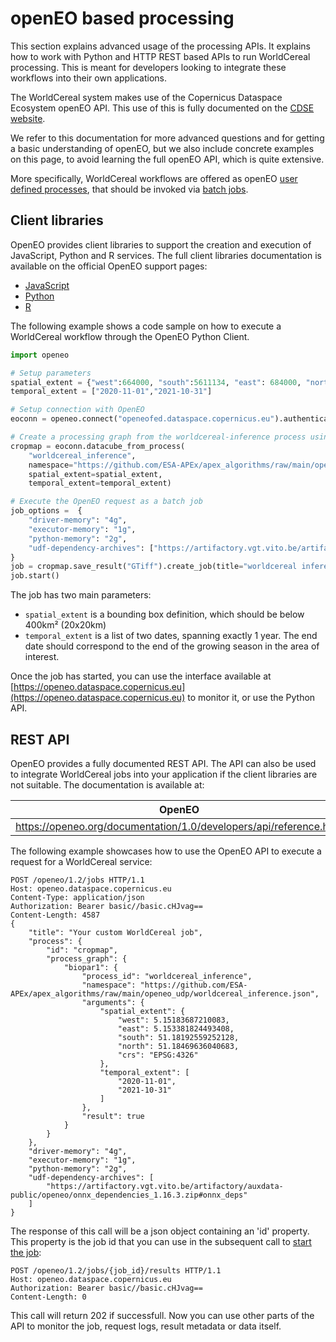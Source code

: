 
# openEO based processing

This section explains advanced usage of the processing APIs. It explains how to work with Python and HTTP REST based APIs 
to run WorldCereal processing. This is meant for developers looking to integrate these workflows into their own applications.

The WorldCereal system makes use of the Copernicus Dataspace Ecosystem openEO API.
This use of this is fully documented on the [CDSE website](https://documentation.dataspace.copernicus.eu/APIs/openEO/openEO.html).

We refer to this documentation for more advanced questions and for getting a basic understanding of openEO, but we also 
include concrete examples on this page, to avoid learning the full openEO API, which is quite extensive.

More specifically, WorldCereal workflows are offered as openEO [user defined processes](https://openeo.org/documentation/1.0/developers/api/reference.html#tag/User-Defined-Processes), that should be invoked via
[batch jobs](https://openeo.org/documentation/1.0/developers/api/reference.html#tag/Batch-Jobs).

## Client libraries

OpenEO provides client libraries to support the creation and execution of JavaScript, Python and R services. The full client libraries documentation is available on the official OpenEO support pages:
* [JavaScript](https://openeo.org/documentation/1.0/javascript/)
* [Python](https://openeo.org/documentation/1.0/python/)
* [R](https://openeo.org/documentation/1.0/r/ )

The following example shows a code sample on how to execute a WorldCereal workflow through the OpenEO Python Client.

```python
import openeo

# Setup parameters
spatial_extent = {"west":664000, "south":5611134, "east": 684000, "north":5631134}
temporal_extent = ["2020-11-01","2021-10-31"]

# Setup connection with OpenEO
eoconn = openeo.connect("openeofed.dataspace.copernicus.eu").authenticate_oidc()

# Create a processing graph from the worldcereal-inference process using an active openEO connection
cropmap = eoconn.datacube_from_process(
    "worldcereal_inference", 
    namespace="https://github.com/ESA-APEx/apex_algorithms/raw/main/openeo_udp/worldcereal_inference.json", 
    spatial_extent=spatial_extent,
    temporal_extent=temporal_extent)

# Execute the OpenEO request as a batch job
job_options =  { 
    "driver-memory": "4g",
    "executor-memory": "1g",
    "python-memory": "2g",
    "udf-dependency-archives": ["https://artifactory.vgt.vito.be/artifactory/auxdata-public/openeo/onnx_dependencies_1.16.3.zip#onnx_deps"]
}
job = cropmap.save_result("GTiff").create_job(title="worldcereal inference demo")
job.start()
```

The job has two main parameters:

- `spatial_extent` is a bounding box definition, which should be below 400km² (20x20km)
- `temporal_extent` is a list of two dates, spanning exactly 1 year. The end date should correspond to the end of the growing season in the area of interest. 

Once the job has started, you can use the interface available at [https://openeo.dataspace.copernicus.eu](https://openeo.dataspace.copernicus.eu)
to monitor it, or use the Python API.

## REST API

OpenEO provides a fully documented REST API. The API can also be used to integrate WorldCereal jobs into your application
if the client libraries are not suitable. The documentation is available at:

| OpenEO |
|---|
| https://openeo.org/documentation/1.0/developers/api/reference.html |

The following example showcases how to use the OpenEO API to execute a request for a WorldCereal service:

```curl
POST /openeo/1.2/jobs HTTP/1.1
Host: openeo.dataspace.copernicus.eu
Content-Type: application/json
Authorization: Bearer basic//basic.cHJvag==
Content-Length: 4587
{
    "title": "Your custom WorldCereal job",
    "process": {
        "id": "cropmap",
        "process_graph": {
            "biopar1": {
                "process_id": "worldcereal_inference",
                "namespace": "https://github.com/ESA-APEx/apex_algorithms/raw/main/openeo_udp/worldcereal_inference.json",
                "arguments": {
                    "spatial_extent": {
                        "west": 5.15183687210083,
                        "east": 5.153381824493408,
                        "south": 51.18192559252128,
                        "north": 51.18469636040683,
                        "crs": "EPSG:4326"
                    },
                    "temporal_extent": [
                        "2020-11-01",
                        "2021-10-31"
                    ]
                },
                "result": true
            }
        }
    },
    "driver-memory": "4g",
    "executor-memory": "1g",
    "python-memory": "2g",
    "udf-dependency-archives": [
        "https://artifactory.vgt.vito.be/artifactory/auxdata-public/openeo/onnx_dependencies_1.16.3.zip#onnx_deps"
    ]
}
```

The response of this call will be a json object containing an 'id' property.
This property is the job id that you can use in the subsequent call to [start the job](https://openeo.org/documentation/1.0/developers/api/reference.html#tag/Batch-Jobs/operation/start-job):

```curl
POST /openeo/1.2/jobs/{job_id}/results HTTP/1.1
Host: openeo.dataspace.copernicus.eu
Authorization: Bearer basic//basic.cHJvag==
Content-Length: 0

```

This call will return 202 if successfull. Now you can use other parts of the API to monitor the job,
request logs, result metadata or data itself.

